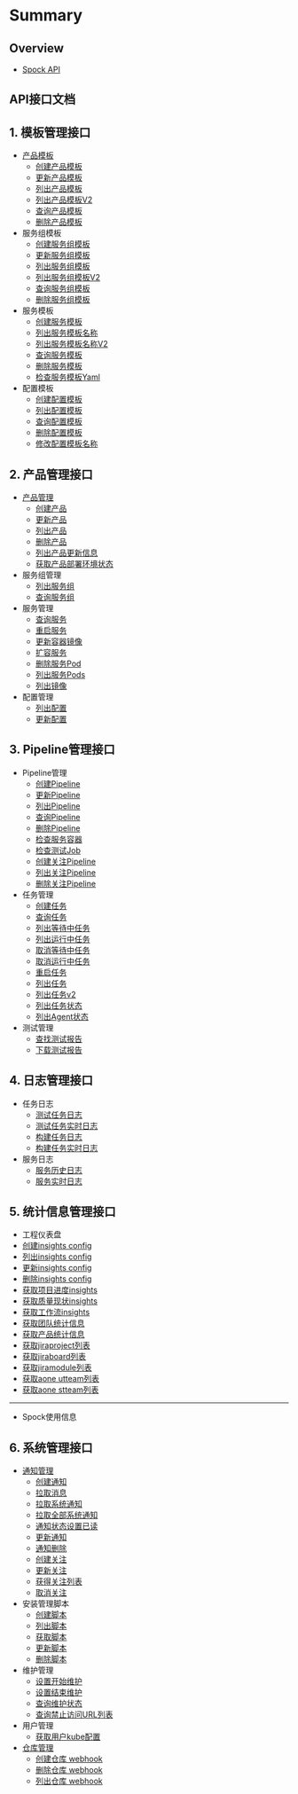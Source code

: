 # Summary

## Overview

* [Spock API](README.md)

## API接口文档

## 1. 模板管理接口

* [产品模板](1-mo-ban-guan-li-jie-kou/chan-pin-mo-ban.md)
  * [创建产品模板](APIs/template/product/create_product_tmpl.md)
  * [更新产品模板](APIs/template/product/update_product_tmpl.md)
  * [列出产品模板](APIs/template/product/list_product_tmpl.md)
  * [列出产品模板V2](APIs/template/product/list_product_tmpl_v2.md)
  * [查询产品模板](APIs/template/product/get_product_tmpl.md)
  * [删除产品模板](APIs/template/product/delete_product_tmpl.md)
* 服务组模板
  * [创建服务组模板](APIs/template/group/create_group_tmpl.md)
  * [更新服务组模板](APIs/template/group/update_group_tmpl.md)
  * [列出服务组模板](APIs/template/group/list_group_tmpl.md)
  * [列出服务组模板V2](APIs/template/group/list_group_tmpl_v2.md)
  * [查询服务组模板](APIs/template/group/get_group_tmpl.md)
  * [删除服务组模板](APIs/template/group/delete_group_tmpl.md)
* 服务模板
  * [创建服务模板](APIs/template/service/create_service_tmpl.md)
  * [列出服务模板名称](APIs/template/service/list_service_tmpl.md)
  * [列出服务模板名称V2](APIs/template/service/list_service_tmpl_v2.md)
  * [查询服务模板](APIs/template/service/get_service_tmpl.md)
  * [删除服务模板](APIs/template/service/delete_service_tmpl.md)
  * [检查服务模板Yaml](APIs/template/service/validate_service_yaml.md)
* 配置模板
  * [创建配置模板](APIs/template/config/create_config_tmpl.md)
  * [列出配置模板](APIs/template/config/list_config_tmpl.md)
  * [查询配置模板](APIs/template/config/get_config_tmpl.md)
  * [删除配置模板](APIs/template/config/delete_config_tmpl.md)
  * [修改配置模板名称](APIs/template/config/update_config_tmpl_name.md)

## 2. 产品管理接口

* [产品管理](2-chan-pin-guan-li-jie-kou/chan-pin-guan-li.md)
  * [创建产品](APIs/product/product/create_product.md)
  * [更新产品](APIs/product/product/update_product.md)
  * [列出产品](APIs/product/product/list_product.md)
  * [删除产品](APIs/product/product/delete_product.md)
  * [列出产品更新信息](APIs/product/product/list_product_revision.md)
  * [获取产品部署环境状态](APIs/product/product/get_product_deployment.md)
* 服务组管理
  * [列出服务组](APIs/product/group/list_group.md)
  * [查询服务组](APIs/product/group/get_group.md)
* 服务管理
  * [查询服务](APIs/product/service/get_service.md)
  * [重启服务](APIs/product/service/restart_service.md)
  * [更新容器镜像](APIs/product/service/update_container_image.md)
  * [扩容服务](APIs/product/service/scale_service.md)
  * [删除服务Pod](APIs/product/service/delete_pod.md)
  * [列出服务Pods](APIs/product/service/list_service_pods.md)
  * [列出镜像](APIs/product/service/list_image.md)
* 配置管理
  * [列出配置](APIs/product/configmap/list_configmaps.md)
  * [更新配置](APIs/product/configmap/update_configmap.md)

## 3. Pipeline管理接口

* Pipeline管理
  * [创建Pipeline](APIs/pipeline/pipeline/create_pipeline.md)
  * [更新Pipeline](APIs/pipeline/pipeline/update_pipeline.md)
  * [列出Pipeline](APIs/pipeline/pipeline/list_pipelines.md)
  * [查询Pipeline](APIs/pipeline/pipeline/get_pipeline.md)
  * [删除Pipeline](APIs/pipeline/pipeline/delete_pipeline.md)
  * [检查服务容器](APIs/pipeline/get_service_container.md)
  * [检查测试Job](APIs/pipeline/validate_test_job.md)
  * [创建关注Pipeline](APIs/pipeline/pipeline/create_favorite_pipeline.md)
  * [列出关注Pipeline](APIs/pipeline/pipeline/list_favorite_pipeline.md)
  * [删除关注Pipeline](APIs/pipeline/pipeline/delete_favorite_pipeline.md)
* 任务管理
  * [创建任务](APIs/pipeline/task/create_task.md)
  * [查询任务](APIs/pipeline/task/get_task.md)
  * [列出等待中任务](APIs/pipeline/task/list_pending_task.md)
  * [列出运行中任务](APIs/pipeline/task/list_running_task.md)
  * [取消等待中任务](APIs/pipeline/task/cancel_pending_task.md)
  * [取消运行中任务](APIs/pipeline/task/cancel_running_task.md)
  * [重启任务](APIs/pipeline/task/restart_task.md)
  * [列出任务](APIs/pipeline/task/list_task.md)
  * [列出任务v2](APIs/pipeline/task/list_task_v2.md)
  * [列出任务状态](APIs/pipeline/task/list_task_status.md)
  * [列出Agent状态](APIs/pipeline/task/list_agent_status.md)
* 测试管理
  * [查找测试报告](APIs/pipeline/itreport/find_itreport.md)
  * [下载测试报告](APIs/pipeline/itreport/download_itreport.md)

## 4. 日志管理接口

* 任务日志
  * [测试任务日志](APIs/log/test_job_logs.md)
  * [测试任务实时日志](APIs/log/test_job_logs_ws.md)
  * [构建任务日志](APIs/log/build_job_logs.md)
  * [构建任务实时日志](APIs/log/build_job_logs_ws.md)
* 服务日志
  * [服务历史日志](APIs/log/container_log.md)
  * [服务实时日志](APIs/log/container_log_ws.md)

## 5. 统计信息管理接口

* 工程仪表盘
* [创建insights config](APIs/insights/create_config.md)
* [列出insights config](APIs/insights/list_config.md)
* [更新insights config](APIs/insights/update_config.md)
* [删除insights config](APIs/insights/delete_config.md)
* [获取项目进度insights](APIs/insights/get_project_insights.md)
* [获取质量现状insights](APIs/insights/get_quality_insights.md)
* [获取工作流insights](APIs/insights/get_pipeline_insights.md)
* [获取团队统计信息](APIs/insights/get_team_stats.md)
* [获取产品统计信息](APIs/insights/get_product_stats.md)
* [获取jiraproject列表](APIs/jira/get_jira_project.md)
* [获取jiraboard列表](APIs/jira/get_jira_board.md)
* [获取jiramodule列表](APIs/jira/list_jira_module.md)
* [获取aone utteam列表](APIs/insights/list_utteam.md)
* [获取aone stteam列表](APIs/insights/list_stteam.md)

---

* Spock使用信息

## 6. 系统管理接口

* [通知管理](6-xi-tong-guan-li-jie-kou/tong-zhi-guan-li.md)
  * [创建通知](APIs/system/notification/create_notify.md)
  * [拉取消息](APIs/system/notification/pull_notify.md)
  * [拉取系统通知](APIs/system/notification/pull_announcement.md)
  * [拉取全部系统通知](APIs/system/notification/pull_all_announcement.md)
  * [通知状态设置已读](APIs/system/notification/read_notify.md)
  * [更新通知](APIs/system/notification/update_notify.md)
  * [通知删除](APIs/system/notification/notify_deletebyid.md)
  * [创建关注](APIs/system/notification/create_subscribe.md)
  * [更新关注](APIs/system/notification/update_subscribe.md)
  * [获得关注列表](APIs/system/notification/list_subscribe.md)
  * [取消关注](APIs/system/notification/delete_subscribe.md)
* 安装管理脚本
  * [创建脚本](APIs/system/installscript/create_install.md)
  * [列出脚本](APIs/system/installscript/list_install.md)
  * [获取脚本](APIs/system/installscript/get_install.md)
  * [更新脚本](APIs/system/installscript/update_install.md)
  * [删除脚本](APIs/system/installscript/delete_install.md)
* 维护管理
  * [设置开始维护](APIs/system/maintenance/start.md)
  * [设置结束维护](APIs/system/maintenance/end.md)
  * [查询维护状态](APIs/system/maintenance/status.md)
  * [查询禁止访问URL列表](APIs/system/maintenance/blocked_list.md)
* 用户管理
  * [获取用户kube配置](APIs/system/user/get_user_kubeconfig.md)
* [仓库管理](6-xi-tong-guan-li-jie-kou/cang-ku-guan-li.md)
  * [创建仓库 webhook](APIs/system/webhook/create_hook.md)
  * [删除仓库 webhook](APIs/system/webhook/delete_hook.md)
  * [列出仓库 webhook](APIs/system/webhook/list_hooks.md)

